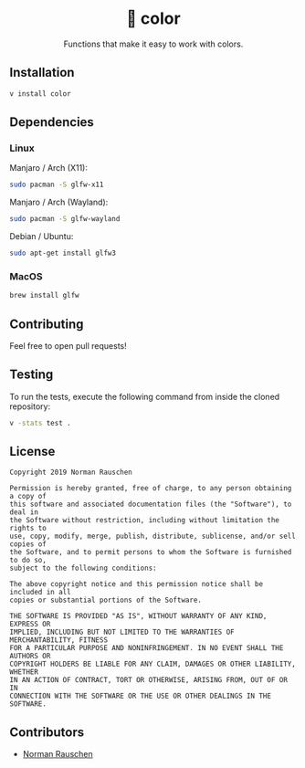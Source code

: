 <h1 align="center">🎨 color</h1>

<p align="center">Functions that make it easy to work with colors.</p>

## Installation

```bash
v install color
```

## Dependencies

### Linux

Manjaro / Arch (X11):

```bash
sudo pacman -S glfw-x11
```

Manjaro / Arch (Wayland):

```bash
sudo pacman -S glfw-wayland
```

Debian / Ubuntu:

```bash
sudo apt-get install glfw3
```

### MacOS

```bash
brew install glfw
```

## Contributing

Feel free to open pull requests!

## Testing

To run the tests, execute the following command from inside the cloned
repository:

```bash
v -stats test .
```

## License

```plaintext
Copyright 2019 Norman Rauschen

Permission is hereby granted, free of charge, to any person obtaining a copy of
this software and associated documentation files (the "Software"), to deal in
the Software without restriction, including without limitation the rights to
use, copy, modify, merge, publish, distribute, sublicense, and/or sell copies of
the Software, and to permit persons to whom the Software is furnished to do so,
subject to the following conditions:

The above copyright notice and this permission notice shall be included in all
copies or substantial portions of the Software.

THE SOFTWARE IS PROVIDED "AS IS", WITHOUT WARRANTY OF ANY KIND, EXPRESS OR
IMPLIED, INCLUDING BUT NOT LIMITED TO THE WARRANTIES OF MERCHANTABILITY, FITNESS
FOR A PARTICULAR PURPOSE AND NONINFRINGEMENT. IN NO EVENT SHALL THE AUTHORS OR
COPYRIGHT HOLDERS BE LIABLE FOR ANY CLAIM, DAMAGES OR OTHER LIABILITY, WHETHER
IN AN ACTION OF CONTRACT, TORT OR OTHERWISE, ARISING FROM, OUT OF OR IN
CONNECTION WITH THE SOFTWARE OR THE USE OR OTHER DEALINGS IN THE SOFTWARE.
```

## Contributors

- [Norman Rauschen](https://www.github.com/Acid147/)
